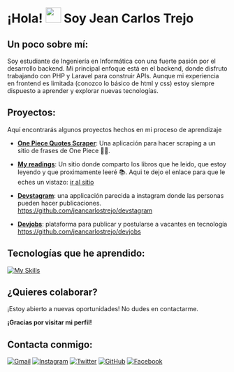 
# ¡Hola! <img src="https://media.giphy.com/media/hvRJCLFzcasrR4ia7z/giphy.gif" width="35">  Soy Jean Carlos Trejo

## **Un poco sobre mí:**

Soy estudiante de Ingeniería en Informática con una fuerte pasión por el desarrollo backend. Mi principal enfoque está en el backend, donde disfruto trabajando con PHP y Laravel para construir APIs. Aunque mi experiencia en frontend es limitada (conozco lo básico de html y css) estoy siempre dispuesto a aprender y explorar nuevas tecnologías.

## **Proyectos:**
Aquí encontrarás algunos proyectos hechos en mi proceso de aprendizaje

* **[One Piece Quotes Scraper](https://github.com/jeancarlostrejo/one-piece-quotes-scraper)**: Una aplicación para hacer scraping a un sitio de frases de One Piece 🏴‍☠️.

* **[My readings](https://github.com/jeancarlostrejo/my-readings)**: Un sitio donde comparto los libros que he leido, que estoy leyendo y que proximamente leeré 📚. Aqui te dejo el enlace para que le eches un vistazo: [ir al sitio](https://jeancarlostrejo.github.io/my-readings/welcome.html)

* **[Devstagram](https://github.com/jeancarlostrejo/devstagram)**: una applicación parecida a instagram donde las personas pueden hacer publicaciones.
 https://github.com/jeancarlostrejo/devstagram
 
* **[Devjobs](https://github.com/jeancarlostrejo/devjobs)**: plataforma para publicar y postularse a vacantes en tecnología https://github.com/jeancarlostrejo/devjobs

## **Tecnologías que he aprendido:**

[![My Skills](https://skillicons.dev/icons?i=js,html,css,mysql,php,laravel,bootstrap,nodejs,git)](https://skillicons.dev)

## **¿Quieres colaborar?**

¡Estoy abierto a nuevas oportunidades! No dudes en contactarme.

**¡Gracias por visitar mi perfil!**

## **Contacta conmigo:**


[![Gmail](https://img.shields.io/badge/Gmail-red?style=for-the-badge&logo=gmail&logoColor=white)](mailto:jeancarlostrejo19@gmail.com)
[![Instagram](https://img.shields.io/badge/Instagram-%23E4405F?style=for-the-badge&logo=instagram&logoColor=white)](https://www.instagram.com/iferre_11)
[![Twitter](https://img.shields.io/badge/Twitter-%231DA1F2?style=for-the-badge&logo=twitter&logoColor=white)](https://x.com/iFerre_11)
[![GitHub](https://img.shields.io/badge/GitHub-100000?style=for-the-badge&logo=github)](https://github.com/jeancarlostrejo)
[![Facebook](https://img.shields.io/badge/Facebook-%231877F2?style=for-the-badge&logo=facebook&logoColor=white)](https://www.facebook.com/iferre11)
